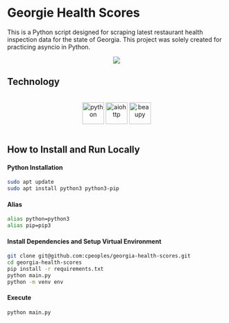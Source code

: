 # Georgie Health Scores

This is a Python script designed for scraping latest restaurant health inspection data for the state of Georgia. This project was solely created for practicing asyncio in Python.

<center><img src="https://upload.wikimedia.org/wikipedia/commons/c/cb/Georgia_peach_logo.svg"></center>

## Technology

<center><div style="display: inline_block"><br/>
<img align="center" alt="python" height="50" width="50" src="https://upload.wikimedia.org/wikipedia/commons/c/c3/Python-logo-notext.svg" />
<img align="center" alt="aiohttp" height="50" width="50" src="https://docs.aiohttp.org/en/stable/_static/aiohttp-plain.svg" />
<img align="center" alt="beaupy" height="50" src="https://user-images.githubusercontent.com/47027005/185082011-cb588f57-d38f-42d8-8312-3981ae1bc479.png" />
</center>

<br/>

## How to Install and Run Locally

#### Python Installation

```bash
sudo apt update
sudo apt install python3 python3-pip
```

#### Alias

```bash
alias python=python3
alias pip=pip3
```

#### Install Dependencies and Setup Virtual Environment

```bash
git clone git@github.com:cpeoples/georgia-health-scores.git
cd georgia-health-scores
pip install -r requirements.txt
python main.py
python -m venv env
```

#### Execute

```bash
python main.py
```
